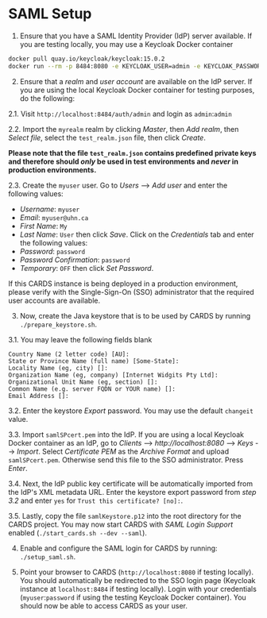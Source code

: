 # SAML Setup

1. Ensure that you have a SAML Identity Provider (IdP) server available.
If you are testing locally, you may use a Keycloak Docker container

```bash
docker pull quay.io/keycloak/keycloak:15.0.2
docker run --rm -p 8484:8080 -e KEYCLOAK_USER=admin -e KEYCLOAK_PASSWORD=admin quay.io/keycloak/keycloak:15.0.2
```

2. Ensure that a _realm_ and _user account_ are available on the IdP
server. If you are using the local Keycloak Docker container for testing
purposes, do the following:

2.1. Visit `http://localhost:8484/auth/admin` and login as `admin`:`admin`

2.2. Import the `myrealm` realm by clicking _Master_, then _Add realm_,
then _Select file_, select the `test_realm.json` file, then click
_Create_.

**Please note that the file `test_realm.json` contains predefined
private keys and therefore should _only_ be used in test environments
and _never_ in production environments.**

2.3. Create the `myuser` user. Go to _Users_ --> _Add user_ and enter
the following values:
  - _Username_: `myuser`
  - _Email_: `myuser@uhn.ca`
  - _First Name_: `My`
  - _Last Name_: `User`
then click _Save_. Click on the _Credentials_ tab and enter the
following values:
  - _Password_: `password`
  - _Password Confirmation_: `password`
  - _Temporary_: `OFF`
then click _Set Password_.

If this CARDS instance is being deployed in a production environment,
please verify with the Single-Sign-On (SSO) administrator that the
required user accounts are available.

3. Now, create the Java keystore that is to be used by CARDS by running
`./prepare_keystore.sh`.

3.1. You may leave the following fields blank

```
Country Name (2 letter code) [AU]:
State or Province Name (full name) [Some-State]:
Locality Name (eg, city) []:
Organization Name (eg, company) [Internet Widgits Pty Ltd]:
Organizational Unit Name (eg, section) []:
Common Name (e.g. server FQDN or YOUR name) []:
Email Address []:
```

3.2. Enter the keystore _Export_ password. You may use the default
`changeit` value.

3.3. Import `samlSPcert.pem` into the IdP. If you are using a local
Keycloak Docker container as an IdP, go to
_Clients_ --> _http://localhost:8080_ --> _Keys_ --> _Import_. Select
_Certificate PEM_ as the _Archive Format_ and upload `samlSPcert.pem`.
Otherwise send this file to the SSO administrator. Press _Enter_.

3.4. Next, the IdP public key certificate will be automatically imported
from the IdP's XML metadata URL. Enter the keystore export password from
_step 3.2_ and enter `yes` for `Trust this certificate? [no]:`.

3.5. Lastly, copy the file `samlKeystore.p12` into the root directory for
the CARDS project. You may now start CARDS with _SAML Login Support_
enabled (`./start_cards.sh --dev --saml`).

4. Enable and configure the SAML login for CARDS by running:
`./setup_saml.sh`.

5. Point your browser to CARDS (`http://localhost:8080` if testing
locally). You should automatically be redirected to the SSO login page
(Keycloak instance at `localhost:8484` if testing locally). Login with
your credentials (`myuser`:`password` if using the testing Keycloak
Docker container). You should now be able to access CARDS as your user.
